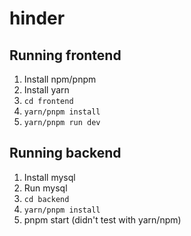 # hinder

## Running frontend

1. Install npm/pnpm
2. Install yarn
3. `cd frontend`
4. `yarn/pnpm install`
5. `yarn/pnpm run dev`

## Running backend

1. Install mysql
2. Run mysql
3. `cd backend`
4. `yarn/pnpm install`
5. pnpm start (didn't test with yarn/npm)

